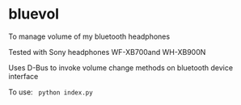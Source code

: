 # bluevol
To manage volume of my bluetooth headphones

Tested with Sony headphones WF-XB700and WH-XB900N

Uses D-Bus to invoke volume change methods on bluetooth device interface 

To use:
<code>
python index.py
</code>
